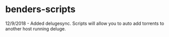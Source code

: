 # benders-scripts
12/9/2018 - Added delugesync.  Scripts will allow you to auto add torrents to another host running deluge. 